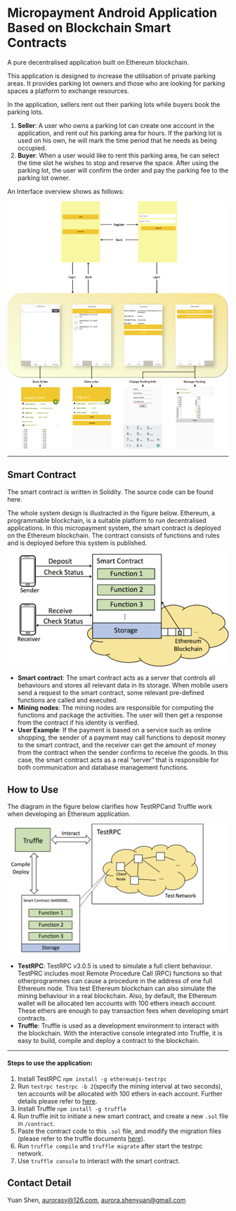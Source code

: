 # Micropayment Android Application Based on Blockchain Smart Contracts

A pure decentralised application built on Ethereum blockchain. 

This application is designed to increase the utilisation of private parking areas. It provides parking lot owners and those who are looking for parking spaces a platform to exchange resources. 

In the application, sellers rent out their parking lots while buyers book the parking lots. 

1. **Seller**: A user who owns a parking lot can create one account in the application, and rent out his parking area for hours. If the parking lot is used on his own, he will mark the time period that he needs as being occupied. 
2. **Buyer**: When a user would like to rent this parking area, he can select the time slot he wishes to stop and reserve the space. After using the parking lot, the user will confirm the order and pay the parking fee to the parking lot owner. 

An Interface overview shows as follows:

![Interface Overview](Interface_overview.png)

---

## Smart Contract

The smart contract is written in Solidity. The source code can be found here.

The whole system design is illustracted in the figure below. Ethereum, a programmable blockchain, is a suitable platform to run decentralised applications. In this micropayment system, the smart contract is deployed on the Ethereum blockchain. The contract consists of functions and rules and is deployed before this system is published. 

![System Design](system_design.png)

- **Smart contract**: The smart contract acts as a server that controls all behaviours and stores all relevant data in its storage. When mobile users send a request to the smart contract, some relevant pre-defined functions are called and executed. 
- **Mining nodes**: The mining nodes are responsible for computing the functions and package the activities. The user will then get a response from the contract if his identity is verified. 
- **User Example**: If the payment is based on a service such as online shopping, the sender of a payment may call functions to deposit money to the smart contract, and the receiver can get the amount of money from the contract when the sender confirms to receive the goods. In this case, the smart contract acts as a real “server” that is responsible for both communication and database management functions.

## How to Use

The diagram in the figure below clarifies how TestRPCand Truffle work when developing an Ethereum application.

![Diagram of TestPRC and Truffle](diagram1.png)

- **TestRPC**: TestRPC v3.0.5 is used to simulate a full client behaviour. TestPRC includes most Remote Procedure Call (RPC) functions so that otherprogrammes can cause a procedure in the address of one full Ethereum node. This test Ethereum blockchain can also simulate the mining behaviour in a real blockchain. Also, by default, the Ethereum wallet will be allocated ten accounts with 100 ethers ineach account. These ethers are enough to pay transaction fees when developing smart contracts.
- **Truffle**: Truffle is used as a development environment to interact with the blockchain. With the interactive console integrated into Truffle, it is easy to build, compile and deploy a contract to the blockchain. 

---

#### Steps to use the application:

1. Install TestRPC  `npm install -g ethereumjs-testrpc`
2. Run `testrpc testrpc -b 2`(specify the mining interval at two seconds), ten accounts will be allocated with 100 ethers in each account. Further details please refer to [here](https://github.com/ethereumjs/testrpc).
3. Install Truffle `npm install -g truffle`
4. Run truffle init to initiate a new smart contract, and create a new `.sol` file in `/contract`.  
5. Paste the contract code to this `.sol` file, and modify the migration files (please refer to the truffle documents [here](http://truffle.readthedocs.io/en/beta/)).
6. Run `truffle compile` and `truffle migrate` after start the testrpc network. 
7. Use `truffle console` to interact with the smart contract. 

## Contact Detail

Yuan Shen, aurorasy@126.com, aurora.shenyuan@gmail.com
